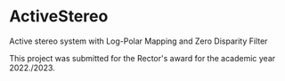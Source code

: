 # ActiveStereo
Active stereo system with Log-Polar Mapping and Zero Disparity Filter

This project was submitted for the Rector's award for the academic year 2022./2023.
